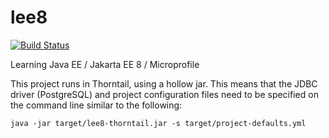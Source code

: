 # lee8

[![Build Status](https://travis-ci.com/nderwin/lee8.svg?branch=develop)](https://travis-ci.com/nderwin/lee8)

Learning Java EE / Jakarta EE 8 / Microprofile

This project runs in Thorntail, using a hollow jar.  This means that the JDBC driver (PostgreSQL) and
project configuration files need to be specified on the command line similar to the following:

```
java -jar target/lee8-thorntail.jar -s target/project-defaults.yml
```
